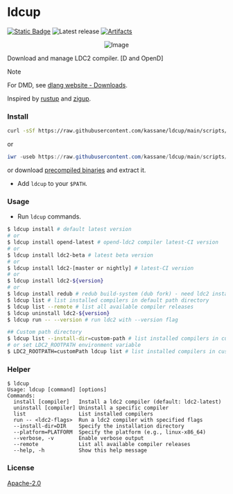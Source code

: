 ldcup
=====

[![Static Badge](https://img.shields.io/badge/v2.111.0%20(stable)-f8240e?logo=d&logoColor=f8240e&label=runtime)](https://dlang.org/download.html)
![Latest release](https://img.shields.io/github/v/release/kassane/ldcup?include_prereleases&label=latest)
[![Artifacts](https://github.com/kassane/ldcup/actions/workflows/ci.yml/badge.svg)](https://github.com/kassane/ldcup/actions/workflows/ci.yml)

<div align="center">

![Image](https://github.com/user-attachments/assets/c4259d2a-630f-414d-9aa6-1fe0c2ba4c23)

</div>

Download and manage LDC2 compiler. [D and OpenD]

> [!NOTE]
> For DMD, see [dlang website - Downloads](https://dlang.org/download).

Inspired by [rustup](https://github.com/rust-lang/rustup.rs) and [zigup](https://github.com/marler8997/zigup).


### Install

```bash
curl -sSf https://raw.githubusercontent.com/kassane/ldcup/main/scripts/install.sh | sh
```
or
```powershell
iwr -useb https://raw.githubusercontent.com/kassane/ldcup/main/scripts/install.ps1 | iex
```
or download [precompiled binaries](https://github.com/kassane/ldcup/releases) and extract it.

- Add `ldcup` to your `$PATH`.

### Usage

- Run `ldcup` commands.
```bash
$ ldcup install # default latest version
# or
$ ldcup install opend-latest # opend-ldc2 compiler latest-CI version
# or
$ ldcup install ldc2-beta # latest beta version
# or
$ ldcup install ldc2-[master or nightly] # latest-CI version
# or
$ ldcup install ldc2-${version}
# or
$ ldcup install redub # redub build-system (dub fork) - need ldc2 installed
$ ldcup list # list installed compilers in default path directory
$ ldcup list --remote # list all available compiler releases
$ ldcup uninstall ldc2-${version}
$ ldcup run -- --version # run ldc2 with --version flag

## Custom path directory
$ ldcup list --install-dir=custom-path # list installed compilers in custom path directory
# or set LDC2_ROOTPATH environment variable
$ LDC2_ROOTPATH=customPath ldcup list # list installed compilers in custom path directory
```

### Helper

```console
$ ldcup                                         
Usage: ldcup [command] [options]
Commands:
  install [compiler]   Install a ldc2 compiler (default: ldc2-latest)
  uninstall [compiler] Uninstall a specific compiler
  list                 List installed compilers
  run -- <ldc2-flags>  Run a ldc2 compiler with specified flags
  --install-dir=DIR    Specify the installation directory
  --platform=PLATFORM  Specify the platform (e.g., linux-x86_64)
  --verbose, -v        Enable verbose output
  --remote             List all available compiler releases
  --help, -h           Show this help message
```

### License

[Apache-2.0](LICENSE)
